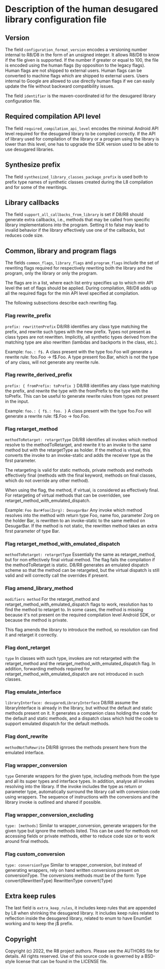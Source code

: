 # Description of the human desugared library configuration file

## Version

The field `configuration_format_version` encodes a versioning number internal to
R8/D8 in the form of an unsigned integer. It allows R8/D8 to know if the file
given is supported. If the number if greater or equal to 100, the file is
encoded using the human flags (by opposition to the legacy flags). Human flags
are not shipped to external users. Human flags can be converted to machine flags
which are shipped to external users. Users internal to Google are allowed to use
directly human flags if we can easily update the file without backward
compatibility issues.

The field `identifier` is the maven-coordinated id for the desugared library
configuration file.

## Required compilation API level

The field `required_compilation_api_level` encodes the minimal Android API level
required for the desugared library to be compiled correctly. If the API of
library used for compilation of the library or a program using the library is
lower than this level, one has to upgrade the SDK version used to be able to use
desugared libraries.

## Synthesize prefix

The field `synthesized_library_classes_package_prefix` is used both to prefix
type names of synthetic classes created during the L8 compilation and for some
of the rewritings.

## Library callbacks

The field `support_all_callbacks_from_library` is set if D8/R8 should generate
extra callbacks, i.e., methods that may be called from specific library
implementations into the program. Setting it to false may lead to invalid
behavior if the library effectively use one of the callbacks, but reduces code
size.

## Common, library and program flags

The fields `common_flags`, `library_flags` and `program_flags` include the set
of rewriting flags required for respectively rewriting both the library and the
program, only the library or only the program.

The flags are in a list, where each list entry specifies up to which min API
level the set of flags should be applied. During compilation, R8/D8 adds up all
the required flags for the min API level specified at compilation.

The following subsections describe each rewriting flag.

### Flag rewrite_prefix

`prefix: rewrittenPrefix`
D8/R8 identifies any class type matching the prefix, and rewrite such types with
the new prefix. Types not present as class types are not rewritten. Implicitly,
all synthetic types derived from the matching type are also rewritten (lambdas
and backports in the class, etc.).

Example:
`foo.: f$.`
A class present with the type foo.Foo will generate a rewrite rule:
foo.Foo -> f$.Foo. A type present foo.Bar, which is not the type of any class,
will not generate any rewrite rule.

### Flag rewrite_derived_prefix

`prefix: { fromPrefix: toPrefix }`
D8/R8 identifies any class type matching the prefix, and rewrite the type with
the fromPrefix to the type with the toPrefix. This can be useful to generate
rewrite rules from types not present in the input.

Example:
`foo.: { f$.: foo. }`
A class present with the type foo.Foo will generate a rewrite rule:
f$.Foo -> foo.Foo.

### Flag retarget_method

`methodToRetarget: retargetType`
D8/R8 identifies all invokes which method resolve to the methodToRetarget, and
rewrite it to an invoke to the same method but with the retargetType as holder.
If the method is virtual, this converts the invoke to an invoke-static and adds
the receiver type as the first parameter.

The retargeting is valid for static methods, private methods and methods
effectively final (methods with the final keyword, methods on final classes,
which do not override any other method).

When using the flag, the method, if virtual, is considered as effectively final.
For retargeting of virtual methods that can be overridden, see
retarget_method_with_emulated_dispatch.

Example:
`Foo Bar#foo(Zorg): DesugarBar`
Any invoke which method resolves into the method with return type Foo, name foo,
parameter Zorg on the holder Bar, is rewritten to an invoke-static to the same
method on DesugarBar. If the method is not static, the rewritten method takes an
extra first parameter of type Bar.

### Flag retarget_method_with_emulated_dispatch

`methodToRetarget: retargetType`
Essentially the same as retarget_method, but for non effectively final virtual
method. The flag fails the compilation if the methodToRetarget is static. D8/R8
generates an emulated dispatch scheme so that the method can be retargeted, but
the virtual dispatch is still valid and will correctly call the overrides if
present.

### Flag amend_library_method

`modifiers method`
For the retarget_method and retarget_method_with_emulated_dispatch flags to
work, resolution has to find the method to retarget to. In some cases, the
method is missing because it's not present on the required compilation level
Android SDK, or because the method is private.

This flag amends the library to introduce the method, so resolution can find it
and retarget it correctly.

### Flag dont_retarget

`type`
In classes with such type, invokes are not retargeted with the retarget_method
and the retarget_method_with_emulated_dispatch flag. In addition, forwarding
methods required for retarget_method_with_emulated_dispatch are not introduced
in such classes.

### Flag emulate_interface

`libraryInterface: desugaredLibraryInterface`
D8/R8 assume the libraryInterface is already in the library, but without the
default and static methods present on it. It generates a companion class holding
the code for the default and static methods, and a dispatch class which hold the
code to support emulated dispatch for the default methods.

### Flag dont_rewrite

`methodNotToRewrite`
D8/R8 ignroes the methods present here from the emulated interface.

### Flag wrapper_conversion

`type`
Generate wrappers for the given type, including methods from the type and all
its super types and interface types. In addition, analyse all invokes resolving
into the library. If the invoke includes the type as return or parameter type,
automatically surround the library call with conversion code using wrappers. The
sequence of instructions with the conversions and the library invoke is outlined
and shared if possible.

### Flag wrapper_conversion_excluding

`type: [methods]`
Similar to wrapper_conversion, generate wrappers for the given type but ignore
the methods listed. This can be used for methods not accessing fields or private
methods, either to reduce code size or to work around final methods.

### Flag custom_conversion

`type: conversionType`
Similar to wrapper_conversion, but instead of generating wrappers, rely on hand
written conversions present on conversionType. The conversions methods must be
of the form:
Type convert(RewrittenType)
RewrittenType convert(Type)

## Extra keep rules

The last field is `extra_keep_rules`, it includes keep rules that are appended
by L8 when shrinking the desugared library. It includes keep rules related to
reflection inside the desugared library, related to enum to have EnumSet working
and to keep the j$ prefix.

## Copyright

Copyright (c) 2022, the R8 project authors. Please see the AUTHORS file for
details. All rights reserved. Use of this source code is governed by a BSD-style
license that can be found in the LICENSE file.